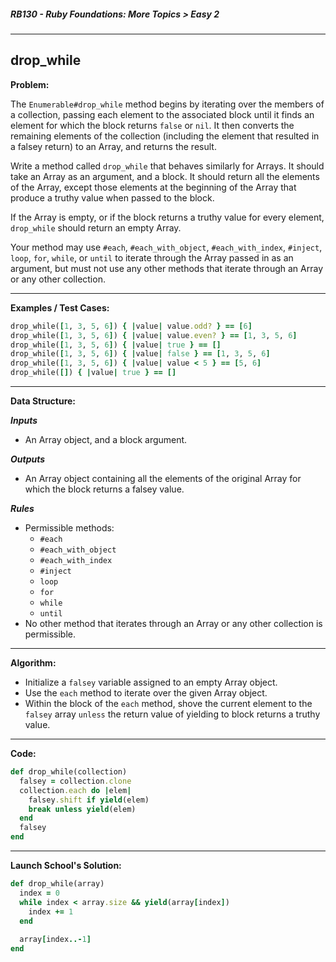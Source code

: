 ##### RB130 - Ruby Foundations: More Topics > Easy 2

---

## drop_while

**Problem:**  

The `Enumerable#drop_while` method begins by iterating over the members of a collection, passing each element to the associated block until it finds an element for which the block returns `false` or `nil`. It then converts the remaining elements of the collection (including the element that resulted in a falsey return) to an Array, and returns the result.  

Write a method called `drop_while` that behaves similarly for Arrays. It should take an Array as an argument, and a block. It should return all the elements of the Array, except those elements at the beginning of the Array that produce a truthy value when passed to the block.  

If the Array is empty, or if the block returns a truthy value for every element, `drop_while` should return an empty Array.  

Your method may use `#each`, `#each_with_object`, `#each_with_index`, `#inject`, `loop`, `for`, `while`, or `until` to iterate through the Array passed in as an argument, but must not use any other methods that iterate through an Array or any other collection.  

---

**Examples / Test Cases:**  

```ruby
drop_while([1, 3, 5, 6]) { |value| value.odd? } == [6]
drop_while([1, 3, 5, 6]) { |value| value.even? } == [1, 3, 5, 6]
drop_while([1, 3, 5, 6]) { |value| true } == []
drop_while([1, 3, 5, 6]) { |value| false } == [1, 3, 5, 6]
drop_while([1, 3, 5, 6]) { |value| value < 5 } == [5, 6]
drop_while([]) { |value| true } == []
```

---

**Data Structure:**  

**_Inputs_**

* An Array object, and a block argument.

**_Outputs_**

* An Array object containing all the elements of the original Array for which the block returns a falsey value. 

**_Rules_**

* Permissible methods:
  * `#each`
  * `#each_with_object`
  * `#each_with_index`
  * `#inject`
  * `loop`
  * `for`
  * `while`
  * `until`
* No other method that iterates through an Array or any other collection is permissible.

---

**Algorithm:**  

* Initialize a `falsey` variable assigned to an empty Array object.
* Use the `each` method to iterate over the given Array object.
* Within the block of the `each` method, shove the current element to the `falsey` array `unless` the return value of yielding to block returns a truthy value.

---

**Code:**  

```ruby
def drop_while(collection)
  falsey = collection.clone
  collection.each do |elem|
    falsey.shift if yield(elem)
    break unless yield(elem)
  end
  falsey
end
```

---

**Launch School's Solution:**  

```ruby
def drop_while(array)
  index = 0
  while index < array.size && yield(array[index])
    index += 1
  end
  
  array[index..-1]
end
```

